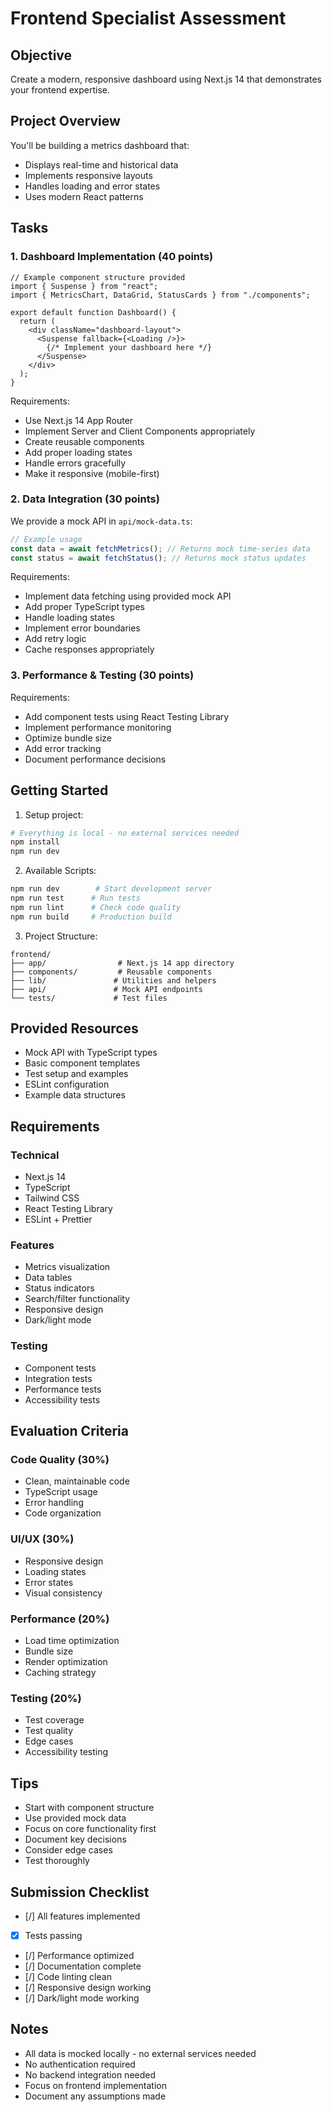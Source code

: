 # Frontend Specialist Assessment

## Objective

Create a modern, responsive dashboard using Next.js 14 that demonstrates your frontend expertise.

## Project Overview

You'll be building a metrics dashboard that:

- Displays real-time and historical data
- Implements responsive layouts
- Handles loading and error states
- Uses modern React patterns

## Tasks

### 1. Dashboard Implementation (40 points)

```tsx
// Example component structure provided
import { Suspense } from "react";
import { MetricsChart, DataGrid, StatusCards } from "./components";

export default function Dashboard() {
  return (
    <div className="dashboard-layout">
      <Suspense fallback={<Loading />}>
        {/* Implement your dashboard here */}
      </Suspense>
    </div>
  );
}
```

Requirements:

- Use Next.js 14 App Router
- Implement Server and Client Components appropriately
- Create reusable components
- Add proper loading states
- Handle errors gracefully
- Make it responsive (mobile-first)

### 2. Data Integration (30 points)

We provide a mock API in `api/mock-data.ts`:

```typescript
// Example usage
const data = await fetchMetrics(); // Returns mock time-series data
const status = await fetchStatus(); // Returns mock status updates
```

Requirements:

- Implement data fetching using provided mock API
- Add proper TypeScript types
- Handle loading states
- Implement error boundaries
- Add retry logic
- Cache responses appropriately

### 3. Performance & Testing (30 points)

Requirements:

- Add component tests using React Testing Library
- Implement performance monitoring
- Optimize bundle size
- Add error tracking
- Document performance decisions

## Getting Started

1. Setup project:

```bash
# Everything is local - no external services needed
npm install
npm run dev
```

2. Available Scripts:

```bash
npm run dev        # Start development server
npm run test      # Run tests
npm run lint      # Check code quality
npm run build     # Production build
```

3. Project Structure:

```
frontend/
├── app/                # Next.js 14 app directory
├── components/         # Reusable components
├── lib/               # Utilities and helpers
├── api/               # Mock API endpoints
└── tests/             # Test files
```

## Provided Resources

- Mock API with TypeScript types
- Basic component templates
- Test setup and examples
- ESLint configuration
- Example data structures

## Requirements

### Technical

- Next.js 14
- TypeScript
- Tailwind CSS
- React Testing Library
- ESLint + Prettier

### Features

- Metrics visualization
- Data tables
- Status indicators
- Search/filter functionality
- Responsive design
- Dark/light mode

### Testing

- Component tests
- Integration tests
- Performance tests
- Accessibility tests

## Evaluation Criteria

### Code Quality (30%)

- Clean, maintainable code
- TypeScript usage
- Error handling
- Code organization

### UI/UX (30%)

- Responsive design
- Loading states
- Error states
- Visual consistency

### Performance (20%)

- Load time optimization
- Bundle size
- Render optimization
- Caching strategy

### Testing (20%)

- Test coverage
- Test quality
- Edge cases
- Accessibility testing

## Tips

- Start with component structure
- Use provided mock data
- Focus on core functionality first
- Document key decisions
- Consider edge cases
- Test thoroughly

## Submission Checklist

- [/] All features implemented
- [x] Tests passing
- [/] Performance optimized
- [/] Documentation complete
- [/] Code linting clean
- [/] Responsive design working
- [/] Dark/light mode working

## Notes

- All data is mocked locally - no external services needed
- No authentication required
- No backend integration needed
- Focus on frontend implementation
- Document any assumptions made